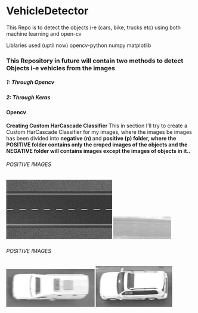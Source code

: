 # VehicleDetector
This Repo is to detect the objects i-e  (cars, bike, trucks etc) using both machine learning and open-cv

Liblaries used (uptil now)
opencv-python
numpy
matplotlib

<h3> This Repository in future will contain two methods to detect Objects i-e vehicles  from the images </h3>
<h5> 1: Through Opencv </h5>
<h5> 2: Through Keras </h5>

<h4> Opencv </h4> 
<b> Creating Custom HarCascade Classifier </b>
This in section I'll try to create a Custom HarCascade Classifier for my images, where the images be images has been divided into 
<b> negative (n) </b> and <b> positive (p) </n> folder, where the POSITIVE folder contains only the croped images of the objects
and the NEGATIVE folder will contains images except the images of objects in it.. 

<h6> POSITIVE IMAGES </h6>
<img src = 'n/n11.jpeg' />
<img src = 'n/neg112.jpg' />

<h6> POSITIVE IMAGES </h6>
<img src = 'p/pos65.png' />
<img src = 'p/pos60.png' />

